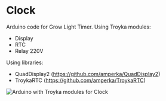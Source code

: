# Clock
Arduino code for Grow Light Timer.
Using Troyka modules:
- Display
- RTC
- Relay 220V

Using libraries:
- QuadDisplay2 (https://github.com/amperka/QuadDisplay2)
- TroykaRTC (https://github.com/amperka/TroykaRTC)

![Arduino with Troyka modules for Clock](https://i116.fastpic.org/big/2022/0112/8a/0ee9ed38f7fd3ee5e78280b5516ae28a.jpg)